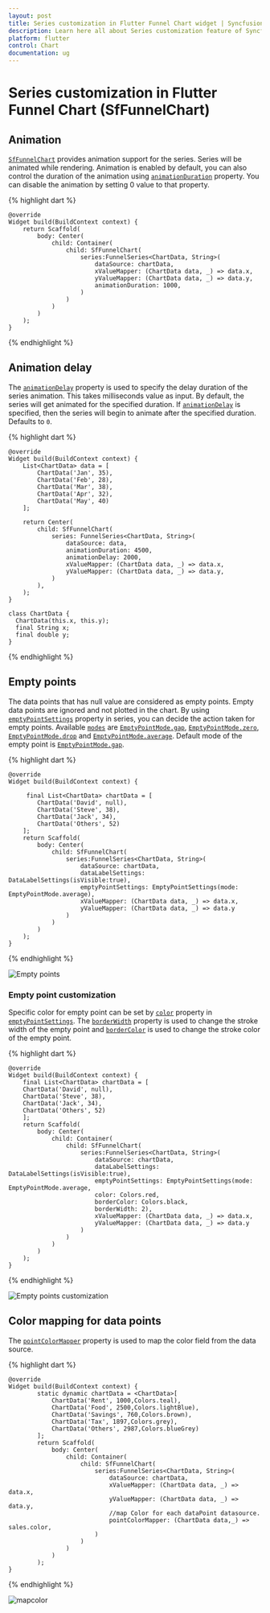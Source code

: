 ```yaml
---
layout: post
title: Series customization in Flutter Funnel Chart widget | Syncfusion 
description: Learn here all about Series customization feature of Syncfusion Flutter Funnel Chart (SfFunnelChart) widget and more.
platform: flutter
control: Chart
documentation: ug
---
```


# Series customization in Flutter Funnel Chart (SfFunnelChart)

## Animation

[`SfFunnelChart`](https://pub.dev/documentation/syncfusion_flutter_charts/latest/charts/SfFunnelChart-class.html) provides animation support for the series. Series will be animated while rendering. Animation is enabled by default, you can also control the duration of the animation using [`animationDuration`](https://pub.dev/documentation/syncfusion_flutter_charts/latest/charts/FunnelSeries/animationDuration.html) property. You can disable the animation by setting 0 value to that property.

{% highlight dart %} 

    @override
    Widget build(BuildContext context) {
        return Scaffold(
            body: Center(
                child: Container(
                    child: SfFunnelChart(
                        series:FunnelSeries<ChartData, String>(
                            dataSource: chartData,
                            xValueMapper: (ChartData data, _) => data.x,
                            yValueMapper: (ChartData data, _) => data.y,
                            animationDuration: 1000,
                        )
                    )
                )
            )
        );
    }

{% endhighlight %}

## Animation delay

The [`animationDelay`](https://pub.dev/documentation/syncfusion_flutter_charts/latest/charts/FunnelSeries/animationDelay.html) property is used to specify the delay duration of the series animation. This takes milliseconds value as input. By default, the series will get animated for the specified duration. If [`animationDelay`](https://pub.dev/documentation/syncfusion_flutter_charts/latest/charts/FunnelSeries/animationDelay.html) is specified, then the series will begin to animate after the specified duration. Defaults to `0`.

{% highlight dart %}
    
    @override
    Widget build(BuildContext context) {
        List<ChartData> data = [
            ChartData('Jan', 35),
            ChartData('Feb', 28),
            ChartData('Mar', 38),
            ChartData('Apr', 32),
            ChartData('May', 40)
        ];

        return Center(
            child: SfFunnelChart(
                series: FunnelSeries<ChartData, String>(
                    dataSource: data,
                    animationDuration: 4500,
                    animationDelay: 2000,
                    xValueMapper: (ChartData data, _) => data.x,
                    yValueMapper: (ChartData data, _) => data.y,
                )
            ),
        );
    }

    class ChartData {
      ChartData(this.x, this.y);
      final String x;
      final double y;
    }

{% endhighlight %}

## Empty points

The data points that has null value are considered as empty points. Empty data points are ignored and not plotted in the chart. By using [`emptyPointSettings`](https://pub.dev/documentation/syncfusion_flutter_charts/latest/charts/FunnelSeries/emptyPointSettings.html) property in series, you can decide the action taken for empty points. Available [`modes`](https://pub.dev/documentation/syncfusion_flutter_charts/latest/charts/EmptyPointSettings/mode.html) are [`EmptyPointMode.gap`](https://pub.dev/documentation/syncfusion_flutter_charts/latest/charts/EmptyPointMode.html), [`EmptyPointMode.zero`](https://pub.dev/documentation/syncfusion_flutter_charts/latest/charts/EmptyPointMode.html), [`EmptyPointMode.drop`](https://pub.dev/documentation/syncfusion_flutter_charts/latest/charts/EmptyPointMode.html) and [`EmptyPointMode.average`](https://pub.dev/documentation/syncfusion_flutter_charts/latest/charts/EmptyPointMode.html). Default mode of the empty point is [`EmptyPointMode.gap`](https://pub.dev/documentation/syncfusion_flutter_charts/latest/charts/EmptyPointMode.html).

{% highlight dart %} 

    @override
    Widget build(BuildContext context) {
        
         final List<ChartData> chartData = [
            ChartData('David', null),
            ChartData('Steve', 38),
            ChartData('Jack', 34),
            ChartData('Others', 52)
        ];
        return Scaffold(
            body: Center(
                child: SfFunnelChart(
                    series:FunnelSeries<ChartData, String>(
                        dataSource: chartData,
                        dataLabelSettings: DataLabelSettings(isVisible:true),
                        emptyPointSettings: EmptyPointSettings(mode: EmptyPointMode.average),
                        xValueMapper: (ChartData data, _) => data.x,
                        yValueMapper: (ChartData data, _) => data.y
                    )
                )
            )
        );
    }

{% endhighlight %}

![Empty points](images/Funnel-customization/emptyPoints.png)

### Empty point customization

Specific color for empty point can be set by [`color`](https://pub.dev/documentation/syncfusion_flutter_charts/latest/charts/EmptyPointSettings/color.html) property in [`emptyPointSettings`](https://pub.dev/documentation/syncfusion_flutter_charts/latest/charts/FunnelSeries/emptyPointSettings.html). The [`borderWidth`](https://pub.dev/documentation/syncfusion_flutter_charts/latest/charts/EmptyPointSettings/borderWidth.html) property is used to change the stroke width of the empty point and [`borderColor`](https://pub.dev/documentation/syncfusion_flutter_charts/latest/charts/EmptyPointSettings/borderColor.html) is used to change the stroke color of the empty point.

{% highlight dart %} 

    @override
    Widget build(BuildContext context) {
        final List<ChartData> chartData = [
        ChartData('David', null),
        ChartData('Steve', 38),
        ChartData('Jack', 34),
        ChartData('Others', 52)
        ];
        return Scaffold(
            body: Center(
                child: Container(
                    child: SfFunnelChart(
                        series:FunnelSeries<ChartData, String>(
                            dataSource: chartData,
                            dataLabelSettings: DataLabelSettings(isVisible:true),
                            emptyPointSettings: EmptyPointSettings(mode: EmptyPointMode.average,
                            color: Colors.red,
                            borderColor: Colors.black,
                            borderWidth: 2),
                            xValueMapper: (ChartData data, _) => data.x,
                            yValueMapper: (ChartData data, _) => data.y
                        )
                    )
                )
            )
        );
    }

{% endhighlight %}

![Empty points customization](images/Funnel-customization/emptyPointcustomization.png)

## Color mapping for data points   

The [`pointColorMapper`](https://pub.dev/documentation/syncfusion_flutter_charts/latest/charts/FunnelSeries/pointColorMapper.html) property is used to map the color field from the data source. 

{% highlight dart %} 

    @override
    Widget build(BuildContext context) {
            static dynamic chartData = <ChartData>[
                ChartData('Rent', 1000,Colors.teal),
                ChartData('Food', 2500,Colors.lightBlue),
                ChartData('Savings', 760,Colors.brown),
                ChartData('Tax', 1897,Colors.grey),
                ChartData('Others', 2987,Colors.blueGrey)
            ];
            return Scaffold(
                body: Center(
                    child: Container(
                        child: SfFunnelChart(
                            series:FunnelSeries<ChartData, String>(
                                dataSource: chartData,
                                xValueMapper: (ChartData data, _) => data.x,
                                yValueMapper: (ChartData data, _) => data.y,
                                //map Color for each dataPoint datasource.
                                pointColorMapper: (ChartData data,_) => sales.color,
                            )
                        )
                    )
                )
            );
    }

{% endhighlight %}

![mapcolor](images/Funnel-customization/color-mapping.png)
